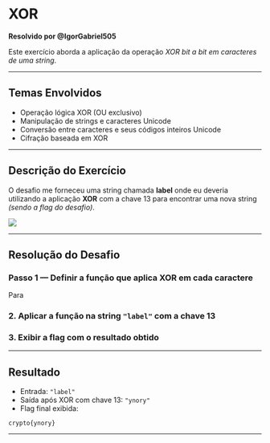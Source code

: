 # XOR  
**Resolvido por @IgorGabriel505**  

Este exercício aborda a aplicação da operação *XOR bit a bit em caracteres de uma string*.

---

## Temas Envolvidos

- Operação lógica XOR (OU exclusivo)  
- Manipulação de strings e caracteres Unicode  
- Conversão entre caracteres e seus códigos inteiros Unicode  
- Cifração baseada em XOR

---

## Descrição do Exercício

O desafio me forneceu uma string chamada **label** onde eu deveria utilizando a aplicação **XOR** com a chave 13 para encontrar uma nova string *(sendo a flag do desafio)*.  

![](Imagens_label/1.png)

---

## Resolução do Desafio

### Passo 1 — Definir a função que aplica XOR em cada caractere
Para

### 2. Aplicar a função na string `"label"` com a chave 13

### 3. Exibir a flag com o resultado obtido

---

## Resultado

- Entrada: `"label"`
- Saída após XOR com chave 13: `"ynory"`
- Flag final exibida:  

```
crypto{ynory}
```

---

